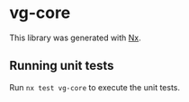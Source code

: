 # vg-core

This library was generated with [Nx](https://nx.dev).

## Running unit tests

Run `nx test vg-core` to execute the unit tests.
